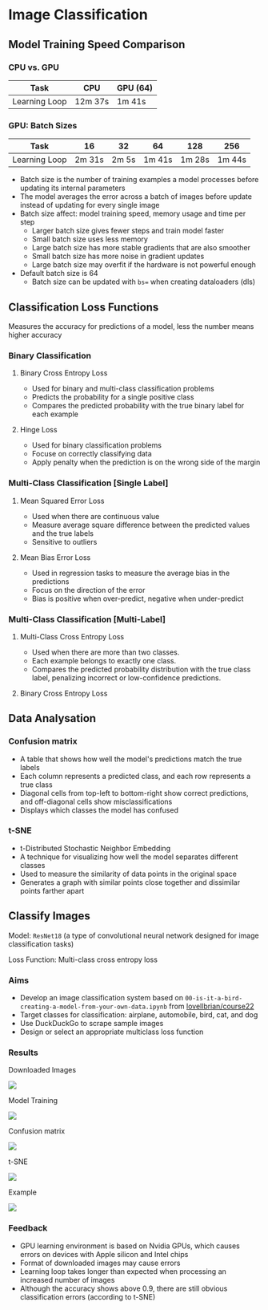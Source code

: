 # Image Classification

## Model Training Speed Comparison

### CPU vs. GPU

| **Task** | **CPU** | **GPU (64)** |
|-----|-----|-----|
| Learning Loop | 12m 37s | 1m 41s |

### GPU: Batch Sizes

| **Task** | **16** | **32** | **64** | **128** | **256** |
|-----|-----|-----|-----|-----|-----|
| Learning Loop | 2m 31s | 2m 5s | 1m 41s | 1m 28s | 1m 44s |

- Batch size is the number of training examples a model processes before updating its internal parameters
- The model averages the error across a batch of images before update instead of updating for every single image
- Batch size affect: model training speed, memory usage and time per step
   - Larger batch size gives fewer steps and train model faster
   - Small batch size uses less memory
   - Large batch size has more stable gradients that are also smoother
   - Small batch size has more noise in gradient updates
   - Large batch size may overfit if the hardware is not powerful enough
- Default batch size is 64
   - Batch size can be updated with `bs=` when creating dataloaders (dls)

## Classification Loss Functions

Measures the accuracy for predictions of a model, less the number means higher accuracy

### Binary Classification

1. Binary Cross Entropy Loss
   - Used for binary and multi-class classification problems
   - Predicts the probability for a single positive class
   - Compares the predicted probability with the true binary label for each example
     
2. Hinge Loss
   - Used for binary classification problems
   - Focuse on correctly classifying data
   - Apply penalty when the prediction is on the wrong side of the margin

### Multi-Class Classification [Single Label]

1. Mean Squared Error Loss
   - Used when there are continuous value
   - Measure average square difference between the predicted values and the true labels
   - Sensitive to outliers
   
2. Mean Bias Error Loss
   - Used in regression tasks to measure the average bias in the predictions
   - Focus on the direction of the error
   - Bias is positive when over-predict, negative when under-predict

### Multi-Class Classification [Multi-Label]

1. Multi-Class Cross Entropy Loss
   - Used when there are more than two classes.
   - Each example belongs to exactly one class.
   - Compares the predicted probability distribution with the true class label, penalizing incorrect or low-confidence predictions.
     
2. Binary Cross Entropy Loss

## Data Analysation

### Confusion matrix

- A table that shows how well the model's predictions match the true labels
- Each column represents a predicted class, and each row represents a true class
- Diagonal cells from top-left to bottom-right show correct predictions, and off-diagonal cells show misclassifications
- Displays which classes the model has confused

### t-SNE

- t-Distributed Stochastic Neighbor Embedding
- A technique for visualizing how well the model separates different classes
- Used to measure the similarity of data points in the original space
- Generates a graph with similar points close together and dissimilar points farther apart

## Classify Images

Model: `ResNet18` (a type of convolutional neural network designed for image classification tasks)

Loss Function: Multi-class cross entropy loss

### Aims

- Develop an image classification system based on `00-is-it-a-bird-creating-a-model-from-your-own-data.ipynb` from [lovellbrian/course22](https://github.com/lovellbrian/course22)
- Target classes for classification: airplane, automobile, bird, cat, and dog
- Use DuckDuckGo to scrape sample images
- Design or select an appropriate multiclass loss function

### Results

Downloaded Images

![](/images/study/elec4630-course22/classification_1.png)

Model Training

![](/images/study/elec4630-course22/classification_2.png)

Confusion matrix

![](/images/study/elec4630-course22/classification_3.png)

t-SNE

![](/images/study/elec4630-course22/classification_4.png)

Example

![](/images/study/elec4630-course22/classification_5.png)

### Feedback

- GPU learning environment is based on Nvidia GPUs, which causes errors on devices with Apple silicon and Intel chips
- Format of downloaded images may cause errors
- Learning loop takes longer than expected when processing an increased number of images
- Although the accuracy shows above 0.9, there are still obvious classification errors (according to t-SNE)
